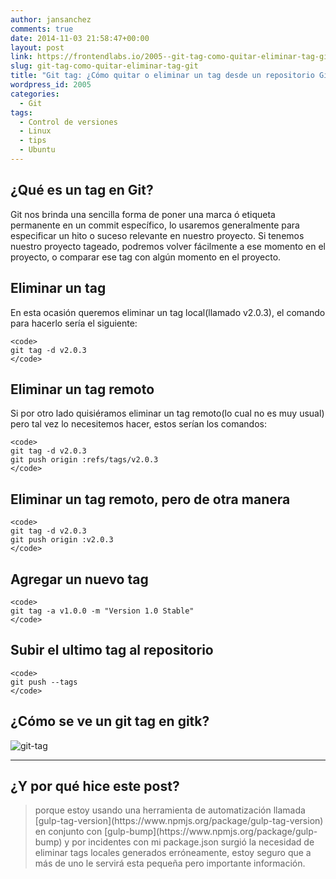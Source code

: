 ```yaml
---
author: jansanchez
comments: true
date: 2014-11-03 21:58:47+00:00
layout: post
link: https://frontendlabs.io/2005--git-tag-como-quitar-eliminar-tag-git
slug: git-tag-como-quitar-eliminar-tag-git
title: "Git tag: ¿Cómo quitar o eliminar un tag desde un repositorio Git?"
wordpress_id: 2005
categories:
  - Git
tags:
  - Control de versiones
  - Linux
  - tips
  - Ubuntu
---
```


## ¿Qué es un tag en Git?

Git nos brinda una sencilla forma de poner una marca ó etiqueta permanente en un commit específico, lo usaremos generalmente para especificar un hito o suceso relevante en nuestro proyecto. Si tenemos nuestro proyecto tageado, podremos volver fácilmente a ese momento en el proyecto, o comparar ese tag con algún momento en el proyecto.

## Eliminar un tag

En esta ocasión queremos eliminar un tag local(llamado v2.0.3), el comando para hacerlo sería el siguiente:

    <code>
    git tag -d v2.0.3
    </code>

## Eliminar un tag remoto

Si por otro lado quisiéramos eliminar un tag remoto(lo cual no es muy usual) pero tal vez lo necesitemos hacer, estos serían los comandos:

    <code>
    git tag -d v2.0.3
    git push origin :refs/tags/v2.0.3
    </code>

## Eliminar un tag remoto, pero de otra manera

    <code>
    git tag -d v2.0.3
    git push origin :v2.0.3
    </code>

## Agregar un nuevo tag

    <code>
    git tag -a v1.0.0 -m "Version 1.0 Stable"
    </code>

## Subir el ultimo tag al repositorio

    <code>
    git push --tags
    </code>

## ¿Cómo se ve un git tag en gitk?

![git-tag](https://frontendlabs.io/wp-content/uploads/2014/11/git-tag.png)

---

## ¿Y por qué hice este post?

<blockquote>porque estoy usando una herramienta de automatización llamada [gulp-tag-version](https://www.npmjs.org/package/gulp-tag-version) en conjunto con [gulp-bump](https://www.npmjs.org/package/gulp-bump) y por incidentes con mi package.json surgió la necesidad de eliminar tags locales generados erróneamente, estoy seguro que a más de uno le servirá esta pequeña pero importante información.</blockquote>
